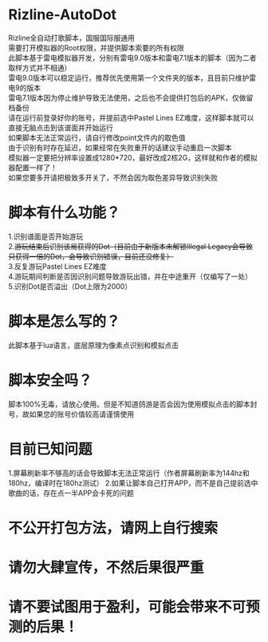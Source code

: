 # Rizline-AutoDot
Rizline全自动打歌脚本，国服国际服通用<br>
需要打开模拟器的Root权限，并提供脚本索要的所有权限<br>
此脚本基于雷电模拟器开发，分别有雷电9.0版本和雷电7.1版本的脚本（因为二者取样方式并不相通）<br>
雷电9.0版本可以稳定运行，推荐优先使用第一个文件夹的版本，且目前只维护雷电9的版本<br>
雷电7.1版本因为停止维护导致无法使用，之后也不会提供打包后的APK，仅做留档备份<br>
请在运行前登录好你的账号，并提前选中Pastel Lines EZ难度，这样脚本就可以直接无脑点击到该谱面并开始运行<br>
如果脚本无法正常运行，请自行修改point文件内的取色值<br>
由于识别有时存在延迟，如果经常在失败重开的话建议手动重启一次脚本<br>
模拟器一定要把分辨率设置成1280*720，最好改成2核2G，这样就和作者的模拟器配置一样了！<br>
如果您要多开请把极致多开关了，不然会因为取色差异导致识别失败

# 脚本有什么功能？
1.识别谱面是否开始游玩<br>
2.~~游玩结束后识别该局获得的Dot（目前由于新版本未解锁Illegal Legacy会导致只获得一倍的Dot，会导致识别错误，目前还没修复）~~<br>
3.反复游玩Pastel Lines EZ难度<br>
4.游玩期间判断是否因识别问题导致游玩出错，并在中途重开（仅编写了一处）<br>
5.识别Dot是否溢出（Dot上限为2000）<br>

# 脚本是怎么写的？
此脚本基于lua语言，底层原理为像素点识别和模拟点击

# 脚本安全吗？
脚本100%无毒，请放心使用。但是不知道鸽游是否会因为使用模拟点击的脚本封号，故如果您的账号价值较高请谨慎使用

# 目前已知问题
1.屏幕刷新率不够高的话会导致脚本无法正常运行（作者屏幕刷新率为144hz和180hz，编译时在180hz测试）
2.如果让脚本自己打开APP，而不是自己提前选中歌曲的话，存在点一半APP会卡死的问题

# 不公开打包方法，请网上自行搜索
# 请勿大肆宣传，不然后果很严重
# 请不要试图用于盈利，可能会带来不可预测的后果！
